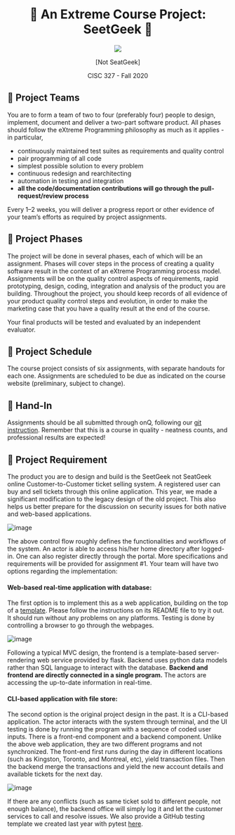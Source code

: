 <h1 align='center'>🍿 An Extreme Course Project: SeetGeek 🍿</h1>
<p align='center'>
<img src="https://lh3.googleusercontent.com/proxy/oNhb9FtBwglurZr9_Yg3YayuLGIiyFqxZq0x8Tx2IR4l84s8ifMVlB_oOWpNAYZm3TLkN3Dm2XK20zOpYgKdXkt4SbyAIJkvjc3WbV9_Y3vyPf5z_F98RJNRkcAwGII5VK3AN43jNlgvcO-moM9Tb7kgLbuzKiTnTOZZQXhfKzLoXt3kmqoM38BUuoZu9dgNbxYl"></img>
</p>
<p align='center'>[Not SeatGeek]</p>
<p align='center'>CISC 327  -  Fall 2020</p>


## 💺 Project Teams

You are to form a team of two to four (preferably four) people to design, implement, document and deliver a two-part software product.  All phases should follow the eXtreme Programming philosophy as much as it applies - in particular, 

- continuously maintained test suites as requirements and quality control
- pair programming of all code
- simplest possible solution to every problem
- continuous redesign and rearchitecting
- automation in testing and integration
- **all the code/documentation contributions will go through the pull-request/review process**

Every 1–2 weeks, you will deliver a progress report or other evidence of your team’s efforts as required by project assignments.


## 💺 Project Phases

The project will be done in several phases, each of which will be an assignment. Phases will cover steps in the process of creating a quality software result in the context of an eXtreme Programming process model.
Assignments will be on the quality control aspects of requirements, rapid prototyping, design, coding, integration and analysis of the product you are building. 
Throughout the project, you should keep records of all evidence of your product quality control steps and evolution, in order to make the marketing case that you have a quality result at the end of the course.

Your final products will be tested and evaluated by an independent evaluator.

## 💺 Project Schedule

The course project consists of six assignments, with separate handouts for each one.
Assignments are scheduled to be due as indicated on the course website (preliminary, subject to change).

## 💺 Hand-In

Assignments should be all submitted through onQ, following our [git instruction](https://github.com/CISC-CMPE-327/Information/blob/master/github_basics.md).
Remember that this is a course in quality - neatness counts, and professional results are expected!


## 💺 Project Requirement

The product you are to design and build is the SeetGeek not SeatGeek online Customer-to-Customer ticket selling system.
A registered user can buy and sell tickets through this online application.
This year, we made a significant modification to the legacy design of the old project. 
This also helps us better prepare for the discussion on security issues for both native and web-based applications.

![image](https://user-images.githubusercontent.com/8474647/94135518-8ebfab80-fe31-11ea-9347-ad83f7922cf5.png)

The above control flow roughly defines the functionalities and workflows of the system. An actor is able to access his/her home directory after logged-in. 
One can also register directly through the portal. More specifications and requirements will be provided for assignment #1. 
Your team will have two options regarding the implementation:

#### Web-based real-time application with database:
The first option is to implement this as a web application, building on the top of a [template](https://github.com/CISC-CMPE-327/CI-Python).
Please follow the instructions on its README file to try it out. It should run without any problems on any platforms. 
Testing is done by controlling a browser to go through the webpages. 

![image](https://user-images.githubusercontent.com/8474647/94135588-ad25a700-fe31-11ea-8839-59699a9608db.png)

Following a typical MVC design, the frontend is a template-based server-rendering web service provided by flask.
Backend uses python data models rather than SQL language to interact with the database. 
**Backend and frontend are directly connected in a single program.**
The actors are accessing the up-to-date information in real-time. 


#### CLI-based application with file store:
The second option is the original project design in the past. It is a CLI-based application. 
The actor interacts with the system through terminal, 
and the UI testing is done by running the program with a sequence of coded user inputs. 
There is a front-end component and a backend component.
Unlike the above web application, they are two different programs and not synchronized. 
The front-end first runs during the day in different locations (such as Kingston, Toronto, and Montreal, etc), yield transaction files.
Then the backend merge the transactions and yield the new account details and available tickets for the next day.

![image](https://user-images.githubusercontent.com/8474647/94140562-689e0980-fe39-11ea-8b75-f160d6931c73.png)

If there are any conflicts (such as same ticket sold to different people, not enough balance), the backend office will simply log it and let the customer services to call and resolve issues. We also provide a GitHub testing template we created last year with pytest [here](https://github.com/CISC-CMPE-327/CI-Python/tree/python-cli-with-pytest).
